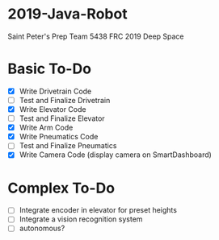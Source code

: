 # 2019-Java-Robot
Saint Peter's Prep Team 5438
FRC 2019 Deep Space

# Basic To-Do
- [x] Write Drivetrain Code
- [ ] Test and Finalize Drivetrain
- [x] Write Elevator Code
- [ ] Test and Finalize Elevator
- [x] Write Arm Code
- [x] Write Pneumatics Code
- [ ] Test and Finalize Pneumatics
- [x] Write Camera Code (display camera on SmartDashboard)

# Complex To-Do
- [ ] Integrate encoder in elevator for preset heights
- [ ] Integrate a vision recognition system
- [ ] autonomous?

